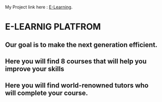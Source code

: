 
My Project link here : [E-Learning](https://e-learning-platforms.netlify.app/).

# E-LEARNIG  PLATFROM

## Our goal is to make the next generation efficient.
## Here you will find 8 courses that will help you improve your skills
## Here you will find world-renowned tutors who will complete your course.
